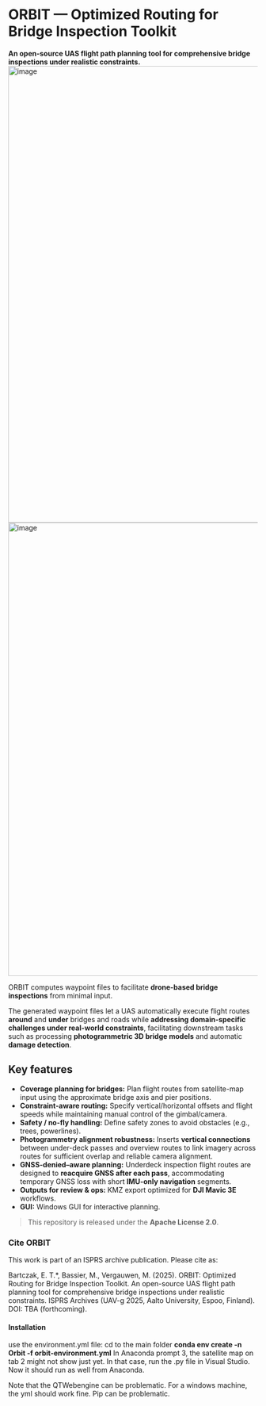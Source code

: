 # ORBIT — Optimized Routing for Bridge Inspection Toolkit
**An open-source UAS flight path planning tool for comprehensive bridge inspections under realistic constraints.**
<img width="1172" height="921" alt="image" src="https://github.com/user-attachments/assets/6e75be97-ca90-41f9-9f1d-0e6fc6e89ecb" />
<img width="1409" height="915" alt="image" src="https://github.com/user-attachments/assets/e808e044-1e12-4245-a191-14dc08198fbe" />

ORBIT computes waypoint files to facilitate **drone-based bridge inspections** from minimal input.

The generated waypoint files let a UAS automatically execute flight routes **around** and **under** bridges and roads while **addressing domain-specific challenges under real-world constraints**, facilitating downstream tasks such as processing **photogrammetric 3D bridge models** and automatic **damage detection**.

## Key features
- **Coverage planning for bridges:** Plan flight routes from satellite-map input using the approximate bridge axis and pier positions.
- **Constraint-aware routing:** Specify vertical/horizontal offsets and flight speeds while maintaining manual control of the gimbal/camera.
- **Safety / no-fly handling:** Define safety zones to avoid obstacles (e.g., trees, powerlines).
- **Photogrammetry alignment robustness:** Inserts **vertical connections** between under-deck passes and overview routes to link imagery across routes for sufficient overlap and reliable camera alignment.
- **GNSS-denied–aware planning:** Underdeck inspection flight routes are designed to **reacquire GNSS after each pass**, accommodating temporary GNSS loss with short **IMU-only navigation** segments.
- **Outputs for review & ops:** KMZ export optimized for **DJI Mavic 3E** workflows.
- **GUI:** Windows GUI for interactive planning.

> This repository is released under the **Apache License 2.0**.

### Cite ORBIT
This work is part of an ISPRS archive publication. Please cite as:

Bartczak, E. T.*, Bassier, M., Vergauwen, M. (2025). ORBIT: Optimized Routing for Bridge Inspection Toolkit. An open-source UAS flight path planning tool for comprehensive bridge inspections under realistic constraints. ISPRS Archives (UAV-g 2025, Aalto University, Espoo, Finland). DOI: TBA (forthcoming).


#### Installation
use the environment.yml file:
cd to the main folder
**conda env create -n Orbit -f orbit-environment.yml**
In Anaconda prompt 3, the satellite map on tab 2 might not show just yet.
In that case, run the .py file in Visual Studio. 
Now it should run as well from Anaconda. 

Note that the QTWebengine can be problematic. For a windows machine, the yml should work fine. Pip can be problematic.
